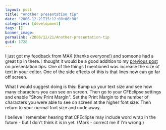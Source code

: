 ```yaml
---
layout: post
title: "Another presentation tip"
date: "2006-12-21T15:12:00+06:00"
categories: [development]
tags: []
banner_image: 
permalink: /2006/12/21/Another-presentation-tip
guid: 1728
---
```


I just got my feedback from MAX (thanks everyone!) and someone had a great tip in there. I thought it would be a good addition to my <a href="http://ray.camdenfamily.com/index.cfm/2006/6/29/A-few-presentation-tips">previous post</a> on presentation tips. One of the things I mentioned was increase the size of text in your editor. One of the side effects of this is that lines now can go far off screen. 

What I would suggest doing is this: Bump up your text size and see how many characters you can see on screen. Then go to your CFEclipse settings and enable "Show Print Margin". Set the Print Margin to the number of characters you were able to see on screen at the higher font size. Then return to your normal font size and code away.

I believe I remember hearing that CFEclipse may include word wrap in the future - but I don't think it is in yet. (Mark - correct me if I'm wrong.)